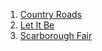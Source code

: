 1. [Country Roads](country-roads)
2. [Let It Be](let-it-be)
3. [Scarborough Fair](scarborough-fair)
